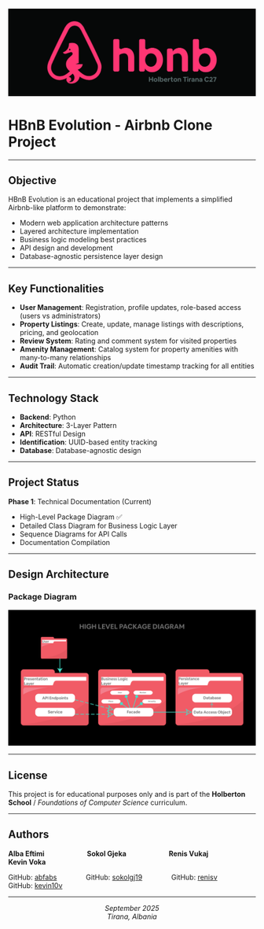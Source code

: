 ![Logo](./images/hbnb.jpg)

# HBnB Evolution - Airbnb Clone Project

---

## Objective
HBnB Evolution is an educational project that implements a simplified Airbnb-like platform to demonstrate:
- Modern web application architecture patterns
- Layered architecture implementation  
- Business logic modeling best practices
- API design and development
- Database-agnostic persistence layer design

---

## Key Functionalities
- **User Management**: Registration, profile updates, role-based access (users vs administrators)
- **Property Listings**: Create, update, manage listings with descriptions, pricing, and geolocation
- **Review System**: Rating and comment system for visited properties
- **Amenity Management**: Catalog system for property amenities with many-to-many relationships
- **Audit Trail**: Automatic creation/update timestamp tracking for all entities

---

## Technology Stack
- **Backend**: Python
- **Architecture**: 3-Layer Pattern
- **API**: RESTful Design
- **Identification**: UUID-based entity tracking
- **Database**: Database-agnostic design

---

## Project Status
**Phase 1**: Technical Documentation (Current)
-  High-Level Package Diagram ✅
-  Detailed Class Diagram for Business Logic Layer
-  Sequence Diagrams for API Calls
-  Documentation Compilation

---

## Design Architecture

### Package Diagram
![Logo](./images/package_diagram.jpg)

---

## License

This project is for educational purposes only and is part of the **Holberton School** / *Foundations of Computer Science* curriculum.

---

## Authors

<p>
  <strong>Alba Eftimi</strong> &nbsp;&nbsp;&nbsp;&nbsp;&nbsp;&nbsp;&nbsp;&nbsp;&nbsp;&nbsp;&nbsp;&nbsp;&nbsp;&nbsp;&nbsp;&nbsp;&nbsp;&nbsp;&nbsp;&nbsp;
  <strong>Sokol Gjeka</strong> &nbsp;&nbsp;&nbsp;&nbsp;&nbsp;&nbsp;&nbsp;&nbsp;&nbsp;&nbsp;&nbsp;&nbsp;&nbsp;&nbsp;&nbsp;&nbsp;&nbsp;&nbsp;&nbsp;&nbsp;
  <strong>Renis Vukaj</strong> &nbsp;&nbsp;&nbsp;&nbsp;&nbsp;&nbsp;&nbsp;&nbsp;&nbsp;&nbsp;&nbsp;&nbsp;&nbsp;&nbsp;&nbsp;&nbsp;&nbsp;&nbsp;&nbsp;&nbsp;
  <strong>Kevin Voka</strong>
</p>
<p>
  GitHub: <a href="https://github.com/abfabs">abfabs</a> &nbsp;&nbsp;&nbsp;&nbsp;&nbsp;&nbsp;&nbsp;&nbsp;&nbsp;&nbsp;&nbsp;&nbsp;&nbsp;
  GitHub: <a href="https://github.com/sokolgj19">sokolgj19</a> &nbsp;&nbsp;&nbsp;&nbsp;&nbsp;&nbsp;&nbsp;&nbsp;&nbsp;&nbsp;&nbsp;&nbsp;&nbsp;
  GitHub: <a href="https://github.com/renisv">renisv</a> &nbsp;&nbsp;&nbsp;&nbsp;&nbsp;&nbsp;&nbsp;&nbsp;&nbsp;&nbsp;&nbsp;&nbsp;&nbsp;
  GitHub: <a href="https://github.com/kevin10v">kevin10v</a>
</p>

---

<p align="center">
  <em>September 2025</em><br>
  <em>Tirana, Albania</em>
</p>